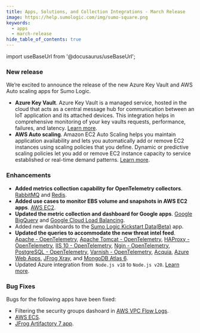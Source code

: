 ```yaml
---
title: Apps, Solutions, and Collection Integrations - March Release 
image: https://help.sumologic.com/img/sumo-square.png
keywords:
  - apps
  - march-release
hide_table_of_contents: true    
---
```


import useBaseUrl from '@docusaurus/useBaseUrl';

### New release

We’re excited to announce the release of the new Azure Key Vault and AWS Auto scaling apps for Sumo Logic.

- **Azure Key Vault**. Azure Key Vault is a managed service, hosted in the cloud that acts as a central message hub for communication between an IoT application and its attached devices. This integration helps in comprehensive monitoring of your key vaults requests, performance, failures, and latency. [Learn more](/docs/integrations/microsoft-azure/azure-key-vault/).
- **AWS Auto scaling**. Amazon EC2 Auto Scaling helps you maintain application availability and lets you automatically add or remove EC2 instances using scaling policies that you define. Dynamic or predictive scaling policies let you add or remove EC2 instance capacity to service established or real-time demand patterns. [Learn more](/docs/integrations/amazon-aws/amazon-ec2-auto-scaling/).

### Enhancements

- **Added metrics collection capability for OpenTelemetry collectors**. [RabbitMQ](/docs/send-data/opentelemetry-collector/remote-management/source-templates/rabbitmq/#for-metrics-collection) and [Redis](/docs/send-data/opentelemetry-collector/remote-management/source-templates/redis/#for-metrics-collection).
- **Added use cases to monitor EBS volume and snapshots in AWS EC2 apps**. [AWS EC2](/docs/integrations/amazon-aws/ec2-cloudwatch-metrics/#events).
- **Updated the metric collection and dashboard for Google apps**. [Google BigQuery](/docs/integrations/google/bigquery/) and [Google Cloud Load Balancing](/docs/integrations/google/cloud-load-balancing/).
- Added new dashboards to the [Sumo Logic Kickstart Data(Beta)](/docs/integrations/sumo-apps/kickstart-data/) app.
- **Updated the queries to accommodate the new threat intel feed**. [Apache - OpenTelemetry](/docs/integrations/web-servers/opentelemetry/apache-opentelemetry/), [Apache Tomcat - OpenTelemetry](/docs/integrations/web-servers/opentelemetry/apache-tomcat-opentelemetry/), [HAProxy - OpenTelemetry](/docs/integrations/web-servers/opentelemetry/haproxy-opentelemetry/), [IIS 10 - OpenTelemetry](/docs/integrations/web-servers/opentelemetry/iis-10-opentelemetry/), [Ngin - OpenTelemetry](/docs/integrations/web-servers/opentelemetry/nginx-opentelemetry/), [PostgreSQL - OpenTelemetry](/docs/integrations/databases/opentelemetry/postgresql-opentelemetry/), [Varnish - OpenTelemetry](/docs/integrations/web-servers/opentelemetry/varnish-opentelemetry/), [Acquia](/docs/integrations/saas-cloud/acquia/), [Azure Web Apps](/docs/integrations/microsoft-azure/web-apps/), [JFrog Xray](/docs/integrations/app-development/jfrog-xray/), and [MongoDB Atlas 6](/docs/integrations/databases/mongodb-atlas/).
- Updated Azure integration from` Node.js v18` to `Node.js v20`. [Learn more](https://github.com/SumoLogic/sumologic-azure-function/releases/tag/v4.1.6).

### Bug Fixes

Bugs for the following apps have been fixed:
- Filtering the security groups dashoard in [AWS VPC Flow Logs](/docs/integrations/amazon-aws/vpc-flow-logs/#security-groups).
- [AWS ECS](/docs/integrations/amazon-aws/elastic-container-service/).
- [JFrog Artifactory 7 app](/docs/integrations/app-development/jfrog-artifactory/).